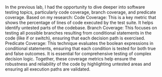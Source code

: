 In the previous lab, I had the opportunity to dive deeper into software testing topics, particularly code coverage, branch coverage, and predicate coverage. Based on my research:
Code Coverage: This is a key metric that shows the percentage of lines of code executed by the test suite. It helps identify untested parts of the codebase.
Branch Coverage: This focuses on testing all possible branches resulting from conditional statements in the code (like if or switch), ensuring that each decision path is exercised.
Predicate Coverage: This technique evaluates the boolean expressions in conditional statements, ensuring that each condition is tested for both true and false outcomes. It is essential for comprehensive testing of complex decision logic.
Together, these coverage metrics help ensure the robustness and reliability of the code by highlighting untested areas and ensuring all execution paths are validated.
